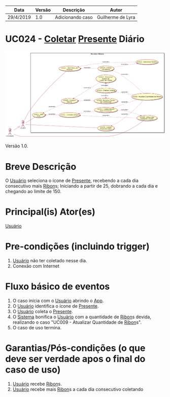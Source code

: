 | Data       | Versão  | Descrição       | Autor            |
| ---------- | ------- | --------------- | ---------------- |
| 29/4/2019 | 1.0 | Adicionando caso | Guilherme de Lyra |


# UC024 - [Coletar](https://github.com/requisitos-2019-1/Ribon/blob/master/Modelagem%20de%20Requisitos/Lexicos/Coletar.md) [Presente](https://github.com/requisitos-2019-1/Ribon/blob/master/Modelagem%20de%20Requisitos/Lexicos/Doação.md) Diário


![diagrama](Receber_Ribons.png)

Versão 1.0.

# Breve Descrição
O [Usuário](https://github.com/requisitos-2019-1/Ribon/blob/master/Modelagem%20de%20Requisitos/Lexicos/Usuário.md) seleciona o ícone de [Presente](https://github.com/requisitos-2019-1/Ribon/blob/master/Modelagem%20de%20Requisitos/Lexicos/Doação.md), recebendo a cada dia consecutivo mais [Ribon](https://github.com/requisitos-2019-1/Ribon/blob/master/Modelagem%20de%20Requisitos/Lexicos/Ribon.md)s; Iniciando a partir de 25, dobrando a cada dia e chegando ao limite de 150.

# Principal(is) Ator(es)
[Usuário](https://github.com/requisitos-2019-1/Ribon/blob/master/Modelagem%20de%20Requisitos/Lexicos/Usuário.md)

# Pre-condições (incluindo trigger)
1. [Usuário](https://github.com/requisitos-2019-1/Ribon/blob/master/Modelagem%20de%20Requisitos/Lexicos/Usuário.md) não ter coletado nesse dia.
1. Conexão com Internet

# Fluxo básico de eventos
1. O caso inicia com o [Usuário](https://github.com/requisitos-2019-1/Ribon/blob/master/Modelagem%20de%20Requisitos/Lexicos/Usuário.md) abrindo o [App](https://github.com/requisitos-2019-1/Ribon/blob/master/Modelagem%20de%20Requisitos/Lexicos/Aplicativo.md).
1. O [Usuário](https://github.com/requisitos-2019-1/Ribon/blob/master/Modelagem%20de%20Requisitos/Lexicos/Usuário.md) identifica o ícone de [Presente](https://github.com/requisitos-2019-1/Ribon/blob/master/Modelagem%20de%20Requisitos/Lexicos/Doação.md).
1. O [Usuário](https://github.com/requisitos-2019-1/Ribon/blob/master/Modelagem%20de%20Requisitos/Lexicos/Usuário.md) coleta o [Presente](https://github.com/requisitos-2019-1/Ribon/blob/master/Modelagem%20de%20Requisitos/Lexicos/Doação.md).
1. O [Sistema](https://github.com/requisitos-2019-1/Ribon/blob/master/Modelagem%20de%20Requisitos/Lexicos/Aplicativo.md) bonifica o [Usuário](https://github.com/requisitos-2019-1/Ribon/blob/master/Modelagem%20de%20Requisitos/Lexicos/Usuário.md) com a quantidade de [Ribon](https://github.com/requisitos-2019-1/Ribon/blob/master/Modelagem%20de%20Requisitos/Lexicos/Ribon.md)s devida, realizando o caso "UC009 - Atualizar Quantidade de [Ribon](https://github.com/requisitos-2019-1/Ribon/blob/master/Modelagem%20de%20Requisitos/Lexicos/Ribon.md)s".
1. O caso de uso termina.


# Garantias/Pós-condições (o que deve ser verdade apos o final do caso de uso)
1. [Usuário](https://github.com/requisitos-2019-1/Ribon/blob/master/Modelagem%20de%20Requisitos/Lexicos/Usuário.md) recebe [Ribon](https://github.com/requisitos-2019-1/Ribon/blob/master/Modelagem%20de%20Requisitos/Lexicos/Ribon.md)s.
1. [Usuário](https://github.com/requisitos-2019-1/Ribon/blob/master/Modelagem%20de%20Requisitos/Lexicos/Usuário.md) recebe mais [Ribon](https://github.com/requisitos-2019-1/Ribon/blob/master/Modelagem%20de%20Requisitos/Lexicos/Ribon.md)s a cada dia consecutivo coletando
